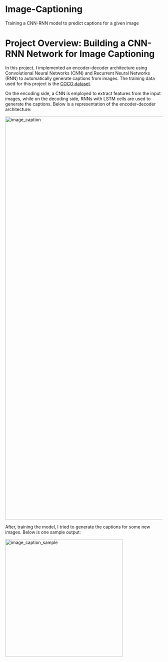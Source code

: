 # Image-Captioning
Training a CNN-RNN model to predict captions for a given image
# Project Overview: Building a CNN-RNN Network for Image Captioning
In this project, I implemented an encoder-decoder architecture using Convolutional Neural Networks (CNN) and Recurrent Neural Networks (RNN) to automatically generate captions from images. The training data used for this project is the [COCO dataset](https://paperswithcode.com/dataset/coco). 

On the encoding side, a CNN is employed to extract features from the input images, while on the decoding side, RNNs with LSTM cells are used to generate the captions. Below is a representation of the encoder-decoder architecture:





<img width="1291" alt="image_caption" src="https://github.com/hamidghasemi69/Image-Captioning/assets/22797186/23200d45-5d6c-48c2-aeb4-bf533b402714">




After, training the model, I tried to generate the captions for some new images. Below is one sample output:




<img width="376" alt="image_caption_sample" src="https://github.com/hamidghasemi69/Image-Captioning/assets/22797186/ea4e0aa1-657b-4e97-b1b0-4781e4b5f775">

